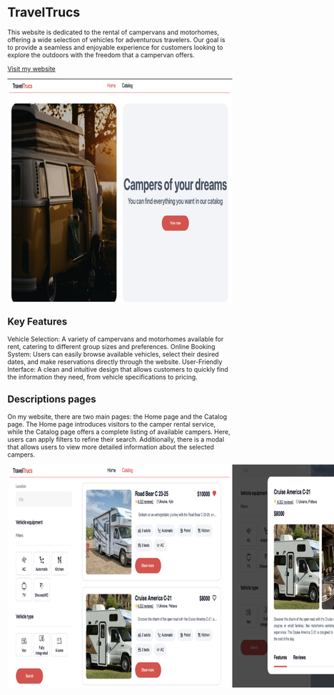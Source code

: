 # TravelTrucs

This website is dedicated to the rental of campervans and motorhomes, offering a wide selection of vehicles for adventurous travelers. Our goal is to provide a seamless and enjoyable experience for customers looking to explore the outdoors with the freedom that a campervan offers.

[Visit my website](https://test-lake-one-20.vercel.app)

<img src="./rentalCamper/src/assets/images/home.jpg" alt="home page" width="800" height="500">

## Key Features

Vehicle Selection: A variety of campervans and motorhomes available for rent, catering to different group sizes and preferences.
Online Booking System: Users can easily browse available vehicles, select their desired dates, and make reservations directly through the website.
User-Friendly Interface: A clean and intuitive design that allows customers to quickly find the information they need, from vehicle specifications to pricing.

## Descriptions pages
On my website, there are two main pages: the Home page and the Catalog page. The Home page introduces visitors to the camper rental service, while the Catalog page offers a complete listing of available campers. Here, users can apply filters to refine their search. Additionally, there is a modal that allows users to view more detailed information about the selected campers.

<div style="display: flex; justify-content: space-around;">
<img src="./rentalCamper/src/assets/images/catalog.jpg" alt="catalog page" width="800" height="500">
<img src="./rentalCamper/src/assets/images/modal-1.jpg" alt="catalog page modal" width="800" height="500">
<img src="./rentalCamper/src/assets/images/modal-2.jpg" alt="catalog page modal" width="800" height="500">
</div>
